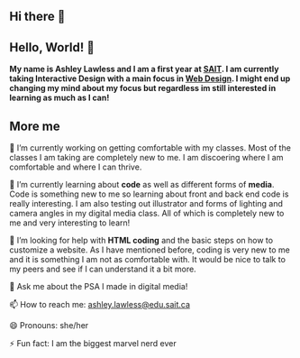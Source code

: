 ## Hi there 👋

<!--
**ashlaw05/ashlaw05** is a ✨ _special_ ✨ repository because its `README.md` (this file) appears on your GitHub profile.-->

## Hello, World! 👋

**My name is Ashley Lawless and I am a first year at [SAIT](https://sait.ca). I am currently taking Interactive Design with a main focus in [Web Design](https://www.sait.ca/programs-and-courses/diplomas/interactive-design-web-design-and-development). I might end up changing my mind about my focus but regardless im still interested in learning as much as I can!**

## More me

🔭 I’m currently working on getting comfortable with my classes. Most of the classes I am taking are completely new to me. I am discoering where I am comfortable and where I can thrive.

🌱 I’m currently learning about **code** as well as different forms of **media**. Code is something new to me so learning about front and back end code is really interesting. I am also testing out illustrator and forms of lighting and camera angles in my digital media class. All of which is completely new to me and very interesting to learn!

🤔 I’m looking for help with **HTML coding** and the basic steps on how to customize a website. As I have mentioned before, coding is very new to me and it is something I am not as comfortable with. It would be nice to talk to my peers and see if I can understand it a bit more.

💬 Ask me about the PSA I made in digital media!

📫 How to reach me: ashley.lawless@edu.sait.ca

😄 Pronouns: she/her

⚡ Fun fact: I am the biggest marvel nerd ever
